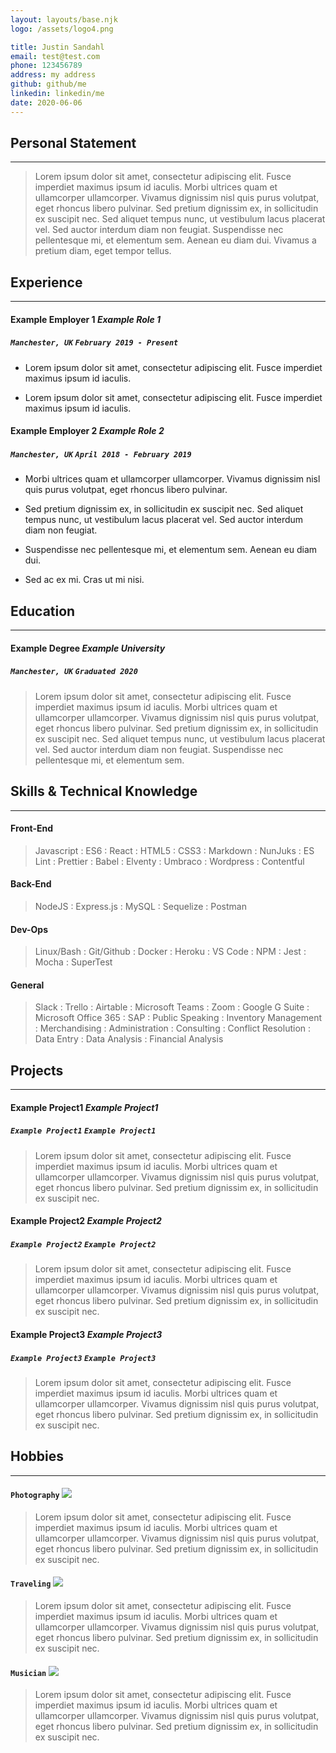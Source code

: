 ```yaml
---
layout: layouts/base.njk
logo: /assets/logo4.png

title: Justin Sandahl
email: test@test.com
phone: 123456789
address: my address
github: github/me
linkedin: linkedin/me
date: 2020-06-06
---
```


## Personal Statement
---------------------

> Lorem ipsum dolor sit amet, consectetur adipiscing elit.
Fusce imperdiet maximus ipsum id iaculis.
Morbi ultrices quam et ullamcorper ullamcorper.
Vivamus dignissim nisl quis purus volutpat, eget rhoncus libero pulvinar.
Sed pretium dignissim ex, in sollicitudin ex suscipit nec.
Sed aliquet tempus nunc, ut vestibulum lacus placerat vel.
Sed auctor interdum diam non feugiat.
Suspendisse nec pellentesque mi, et elementum sem.
Aenean eu diam dui.
Vivamus a pretium diam, eget tempor tellus.

## Experience
-------------

<div class="grid-container">

#### **Example Employer 1** *Example Role 1* 
##### `Manchester, UK` `February 2019 - Present`

- Lorem ipsum dolor sit amet, consectetur adipiscing elit.
Fusce imperdiet maximus ipsum id iaculis.

- Lorem ipsum dolor sit amet, consectetur adipiscing elit.
Fusce imperdiet maximus ipsum id iaculis.

</div>
<div class="grid-container">

#### **Example Employer 2** *Example Role 2* 
##### `Manchester, UK` `April 2018 - February 2019`

- Morbi ultrices quam et ullamcorper ullamcorper.
Vivamus dignissim nisl quis purus volutpat, eget rhoncus libero pulvinar.

- Sed pretium dignissim ex, in sollicitudin ex suscipit nec.
Sed aliquet tempus nunc, ut vestibulum lacus placerat vel.
Sed auctor interdum diam non feugiat.

- Suspendisse nec pellentesque mi, et elementum sem.
Aenean eu diam dui.

- Sed ac ex mi.
Cras ut mi nisi.

</div>

## Education
------------

<div class="grid-container">

#### **Example Degree** *Example University* 
##### `Manchester, UK` `Graduated 2020`

> Lorem ipsum dolor sit amet, consectetur adipiscing elit.
Fusce imperdiet maximus ipsum id iaculis.
Morbi ultrices quam et ullamcorper ullamcorper.
Vivamus dignissim nisl quis purus volutpat, eget rhoncus libero pulvinar.
Sed pretium dignissim ex, in sollicitudin ex suscipit nec.
Sed aliquet tempus nunc, ut vestibulum lacus placerat vel.
Sed auctor interdum diam non feugiat.
Suspendisse nec pellentesque mi, et elementum sem.

</div>

## Skills & Technical Knowledge
---------
<div class="skills-container">

#### **Front-End**

> Javascript : ES6 : React : HTML5 : CSS3 : Markdown : NunJuks : ES Lint : Prettier : Babel : Elventy : Umbraco : Wordpress : Contentful

</div>

<div class="skills-container">

#### **Back-End**

> NodeJS : Express.js : MySQL : Sequelize : Postman

</div>

<div class="skills-container">

#### **Dev-Ops**

> Linux/Bash : Git/Github : Docker : Heroku : VS Code : NPM : Jest : Mocha : SuperTest

</div>

<div class="skills-container">

#### **General**

> Slack : Trello : Airtable : Microsoft Teams : Zoom : Google G Suite : Microsoft Office 365 : SAP : Public Speaking : Inventory Management : Merchandising : Administration : Consulting : Conflict Resolution : Data Entry : Data Analysis : Financial Analysis 

</div>

## Projects
-----------

<div class="projects-container-flex">
<div class="projects-container">

#### **Example Project1** *Example Project1*
##### `Example Project1` `Example Project1`

> Lorem ipsum dolor sit amet, consectetur adipiscing elit.
Fusce imperdiet maximus ipsum id iaculis.
Morbi ultrices quam et ullamcorper ullamcorper.
Vivamus dignissim nisl quis purus volutpat, eget rhoncus libero pulvinar.
Sed pretium dignissim ex, in sollicitudin ex suscipit nec.

</div>

<div class="projects-container">

#### **Example Project2** *Example Project2*
##### `Example Project2` `Example Project2`

> Lorem ipsum dolor sit amet, consectetur adipiscing elit.
Fusce imperdiet maximus ipsum id iaculis.
Morbi ultrices quam et ullamcorper ullamcorper.
Vivamus dignissim nisl quis purus volutpat, eget rhoncus libero pulvinar.
Sed pretium dignissim ex, in sollicitudin ex suscipit nec.

</div>

<div class="projects-container">

#### **Example Project3** *Example Project3*
##### `Example Project3` `Example Project3`

> Lorem ipsum dolor sit amet, consectetur adipiscing elit.
Fusce imperdiet maximus ipsum id iaculis.
Morbi ultrices quam et ullamcorper ullamcorper.
Vivamus dignissim nisl quis purus volutpat, eget rhoncus libero pulvinar.
Sed pretium dignissim ex, in sollicitudin ex suscipit nec.

</div>

</div>

## Hobbies
----------

<div class="skills-container">

#### `Photography` ![](/assets/camera.png)

> Lorem ipsum dolor sit amet, consectetur adipiscing elit.
Fusce imperdiet maximus ipsum id iaculis.
Morbi ultrices quam et ullamcorper ullamcorper.
Vivamus dignissim nisl quis purus volutpat, eget rhoncus libero pulvinar.
Sed pretium dignissim ex, in sollicitudin ex suscipit nec.

</div>
<div class="skills-container">

#### `Traveling` ![](/assets/airplane.png)

> Lorem ipsum dolor sit amet, consectetur adipiscing elit.
Fusce imperdiet maximus ipsum id iaculis.
Morbi ultrices quam et ullamcorper ullamcorper.
Vivamus dignissim nisl quis purus volutpat, eget rhoncus libero pulvinar.
Sed pretium dignissim ex, in sollicitudin ex suscipit nec.

</div>
<div class="skills-container">

#### `Musician` ![](/assets/music.png)

> Lorem ipsum dolor sit amet, consectetur adipiscing elit.
Fusce imperdiet maximus ipsum id iaculis.
Morbi ultrices quam et ullamcorper ullamcorper.
Vivamus dignissim nisl quis purus volutpat, eget rhoncus libero pulvinar.
Sed pretium dignissim ex, in sollicitudin ex suscipit nec.

</div>